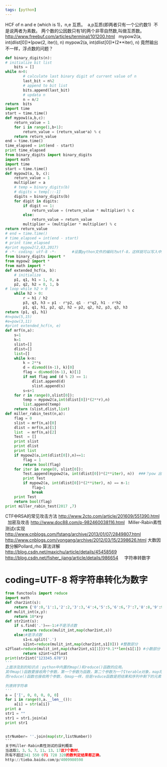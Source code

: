```yaml
---
tags: [python]
---
```





HCF of n and e (which is 1)，n,e 互质。
 a,p互质(即两者只有一个公约数1)
 不是说两者为素数。
两个数的公因数只有1的两个非零自然数,叫做互质数。
http://www.freebuf.com/articles/terminal/101200.html
 
mypow2(a, int(dlist[0])\*(pow(2, iter)), n)
mypow2(a, int(dlist[0])\*(2**iter), n)
竟然输出不一样，浮点数的问题？
```python
def binary_digits(n):
# initialize bit list
	bits = []
while n>0:
		# calculate last binary digit of current value of n
		last_bit = n%2
		# append to bit list
		bits.append(last_bit)
		# updata n
		n = n/2
return  bits
import time
start = time.time()
def mypow1(a,b,c):
	return_value = 1
	for i in range(1,b+1):
		return_value = (return_value*a) % c
	return return_value
end = time.time()
time_elapsed = int(end - start)
print time_elapsed
from binary_digits import binary_digits
import math
import time
start = time.time()
def mypow2(a, b, c):
    return_value = 1
    multiplier = a
    # temp = binary_digits(b)
    # digits = temp[::-1]
    digits = binary_digits(b)
    for digit in digits:
        if digit == 1:
            return_value = (return_value * multiplier) % c
        else:
            return_value = return_value
        multiplier = (multiplier * multiplier) % c
return return_value
# end = time.time()
# time_elapsed = int(end - start)
# print time_elapsed
#print mypow2(2,63,2017)
# -*- coding: utf-8 -*-       #设置python文件的编码为utf-8，这样就可以写入中文注释
from binary_digits import *
from mypow2 import *
from math import *
def extended_hcf(a, b):
    # initialize
    p1, q1, h1 = 1, 0, a
    p2, q2, h2 = 0, 1, b
# loop while h2 > 0
    while h2 > 0:
        r = h1 / h2
        p3, q3, h3 = p1 - r*p2, q1 - r*q2, h1 - r*h2
        p1, q1, h1, p2, q2, h2 = p2, q2, h2, p3, q3, h3
return (p1, q1, h1)
#n=pow(5,15)
#e=pow(3,11)
#print extended_hcf(n, e)
def mrf(n,a):
    s=1
    k=1
    slist=[]
    dlist=[]
    list=[]
    while k<n:
        k = 2**s
        d = divmod((n-1), k)[0]
        flag = divmod((n-1), k)[1]
        if not flag and (d % 2) == 1:
            dlist.append(d)
            slist.append(s)
        s=s+1
    for r in range(0,slist[0]):
        temp = mypow2(a,int(dlist[0])*(2**r),n)
        list.append(temp)
    return (slist,dlist,list)
def miller_rabin_test(n,a):
    flag = 0
    slist = mrf(n,a)[0]
    dlist = mrf(n,a)[1]
    list  = mrf(n,a)[2]
    Test  = []
    print slist
    print dlist
    print list
    if mypow2(a,int(dlist[0]),n)==1:
        flag = 1
        return bool(flag)
    for iter in range(0, slist[0]):
        Test.append(mypow2(a, int(dlist[0])*(2**iter), n))  ###？pow 出问题
        print Test
        if mypow2(a, int(dlist[0])*(2**iter), n) == n-1:
            flag=1
            break
    print Test
    return bool(flag)
print miller_rabin_test(2017 ,7)
```
CTF中RSA的常见攻击方法
http://www.2cto.com/article/201609/551390.html
 
加密及攻击
http://www.doc88.com/p-982460038116.html
 
Miller-Rabin素性测试c实现
 
http://www.cnblogs.com/fstang/archive/2013/01/07/2849807.html
http://www.cnblogs.com/vongang/archive/2012/03/15/2398626.html
大数因数分解Pollard_rho 算法详解
 
http://blog.csdn.net/maxichu/article/details/45458569
http://blog.csdn.net/fisher_jiang/article/details/986654
 
 
字符串转数字
# coding=UTF-8 将字符串转化为数字
```python
from functools import reduce
import math
def char2int(s):
    return {'0':0,'1':1,'2':2,'3':3,'4':4,'5':5,'6':6,'7':7,'8':8,'9':9}[s]
def mulit_int(x,y):
    return 10*x+y
def str2int(s):
    if s.find('.')==-1:#不是浮点数
        return reduce(mulit_int,map(char2int,s))
    else:#是浮点数
        s1=s.split('.')
        s2int=reduce(mulit_int,map(char2int,s1[0])) #整数部分
s2float=reduce(mulit_int,map(char2int,s1[1]))*0.1**len(s1[1]) #小数部分
        return s2int+s2float
print(str2int("123345.678"))  
'''  
上面涉及到的知识点：python中内置的map()和reduce()函数的应用。
其中map()函数要接收两个参数，第一个参数为函数，第二个参数为一个Iterable对象，map将传入的函数依次作用到序列的每个元素，结果以Iterable返回。
而reduce()函数也接收两个参数，与map一样，但是reduce函数是把结果和序列中剩下的元素一起继续参与运算
 
列表转字符串
'''
a = ['I', 0, 0, 0, 0, 0]
for i in range(0,a.__len__()):
    a[i] = str(a[i])
print a
str1 = ""
str1 = str1.join(a)
print str1
 
 
strNumber= ''.join(map(str,listNumber))
``` 
关于Miller-Rabin素性测试的误判概率
当选取2、3、5、7、11、13、17这7个数时，
所有不超过341 550 071 728 320的数判定结果都正确。
http://tieba.baidu.com/p/4009980598
 

